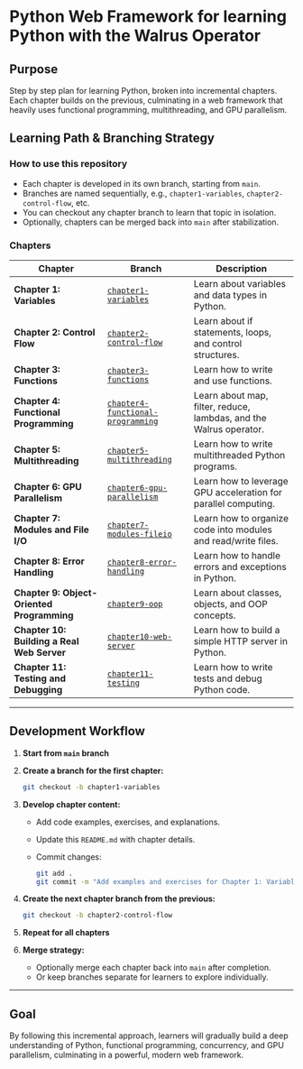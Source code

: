 # Python Web Framework for learning Python with the Walrus Operator

## Purpose
Step by step plan for learning Python, broken into incremental chapters. Each chapter builds on the previous, culminating in a web framework that heavily uses functional programming, multithreading, and GPU parallelism.

## Learning Path & Branching Strategy

### How to use this repository

- Each chapter is developed in its own branch, starting from `main`.
- Branches are named sequentially, e.g., `chapter1-variables`, `chapter2-control-flow`, etc.
- You can checkout any chapter branch to learn that topic in isolation.
- Optionally, chapters can be merged back into `main` after stabilization.

### Chapters

| Chapter | Branch | Description |
|---------|--------|-------------|
| **Chapter 1: Variables** | [`chapter1-variables`](https://github.com/yourrepo/tree/chapter1-variables) | Learn about variables and data types in Python. |
| **Chapter 2: Control Flow** | [`chapter2-control-flow`](https://github.com/yourrepo/tree/chapter2-control-flow) | Learn about if statements, loops, and control structures. |
| **Chapter 3: Functions** | [`chapter3-functions`](https://github.com/yourrepo/tree/chapter3-functions) | Learn how to write and use functions. |
| **Chapter 4: Functional Programming** | [`chapter4-functional-programming`](https://github.com/yourrepo/tree/chapter4-functional-programming) | Learn about map, filter, reduce, lambdas, and the Walrus operator. |
| **Chapter 5: Multithreading** | [`chapter5-multithreading`](https://github.com/yourrepo/tree/chapter5-multithreading) | Learn how to write multithreaded Python programs. |
| **Chapter 6: GPU Parallelism** | [`chapter6-gpu-parallelism`](https://github.com/yourrepo/tree/chapter6-gpu-parallelism) | Learn how to leverage GPU acceleration for parallel computing. |
| **Chapter 7: Modules and File I/O** | [`chapter7-modules-fileio`](https://github.com/yourrepo/tree/chapter7-modules-fileio) | Learn how to organize code into modules and read/write files. |
| **Chapter 8: Error Handling** | [`chapter8-error-handling`](https://github.com/yourrepo/tree/chapter8-error-handling) | Learn how to handle errors and exceptions in Python. |
| **Chapter 9: Object-Oriented Programming** | [`chapter9-oop`](https://github.com/yourrepo/tree/chapter9-oop) | Learn about classes, objects, and OOP concepts. |
| **Chapter 10: Building a Real Web Server** | [`chapter10-web-server`](https://github.com/yourrepo/tree/chapter10-web-server) | Learn how to build a simple HTTP server in Python. |
| **Chapter 11: Testing and Debugging** | [`chapter11-testing`](https://github.com/yourrepo/tree/chapter11-testing) | Learn how to write tests and debug Python code. |

---

## Development Workflow

1. **Start from `main` branch**

2. **Create a branch for the first chapter:**

   ```bash
   git checkout -b chapter1-variables
   ```

3. **Develop chapter content:**

   - Add code examples, exercises, and explanations.
   - Update this `README.md` with chapter details.
   - Commit changes:

     ```bash
     git add .
     git commit -m "Add examples and exercises for Chapter 1: Variables"
     ```

4. **Create the next chapter branch from the previous:**

   ```bash
   git checkout -b chapter2-control-flow
   ```

5. **Repeat for all chapters**

6. **Merge strategy:**

   - Optionally merge each chapter back into `main` after completion.
   - Or keep branches separate for learners to explore individually.

---

## Goal

By following this incremental approach, learners will gradually build a deep understanding of Python, functional programming, concurrency, and GPU parallelism, culminating in a powerful, modern web framework.

